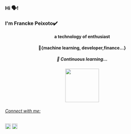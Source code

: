 <h3>Hi 🗣️!</h3>
<h3>I'm Francke Peixoto✔️</h3>
<h4 align="center">a technology  of enthusiast</h4> 
<h4 align="center">🧩{machine learning, developer,finance...}</h3>
<h5 align="center">🎯 Continuous learning...</h5>

<div align="center">
  <a align="center" href="https://github.com/franckepeixoto">
  <img align="center" height="110em" src="https://github-readme-stats.vercel.app/api?username=franckepeixoto&show_icons=true&theme=dark&include_all_commits=true&count_private=true"/>

</div>

<h6 align="left">Connect with me:</h6>
<p align="left">
<a href="https://www.linkedin.com/in/franckepeixoto/" target="blank"><img align="center" src="https://raw.githubusercontent.com/rahuldkjain/github-profile-readme-generator/master/src/images/icons/Social/linked-in-alt.svg" alt="https://www.linkedin.com/in/franckepeixoto/" height="18" /></a>
<a href="https://www.kaggle.com/franckepeixoto" target="blank">
<img align="center" src="https://raw.githubusercontent.com/rahuldkjain/github-profile-readme-generator/master/src/images/icons/Social/kaggle.svg" alt="https://www.kaggle.com/franckepeixoto" height="18"  /></a>
</p>
</div>

